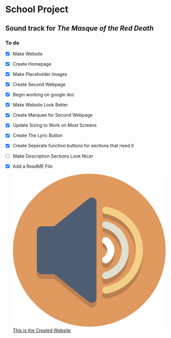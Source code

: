 # School Project
## Sound track for *The Masque of the Red Death*

### To do
- [x] Make Website
- [x] Create Homepage
- [x] Make Placeholder Images
- [x] Create Second Webpage
- [x] Begin working on google doc
- [x] Make Website Look Better
- [x] Create Marquee for Second Webpage
- [x] Update Sizing to Work on Most Screens
- [x] Create The Lyric Button
- [x] Create Seperate function buttons for sections that need it
- [ ] Make Description Sections Look Nicer
- [x] Add a ReadME File

	![Album Cover for Project](./images/icon.png)
[This is the Created Website](https://redmasque.netlify.app/)

